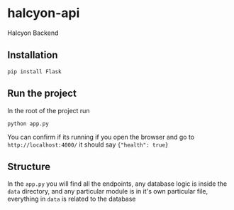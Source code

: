 # halcyon-api
Halcyon Backend

## Installation
```
pip install Flask
```

## Run the project
In the root of the project run 
```
python app.py
```

You can confirm if its running if you open the browser and go to 
`http://localhost:4000/` it should say `{"health": true}`

## Structure
In the `app.py` you will find all the endpoints, any database logic is 
inside the `data` directory, and any particular module is in it's own particular
file, everything in `data` is related to the database


